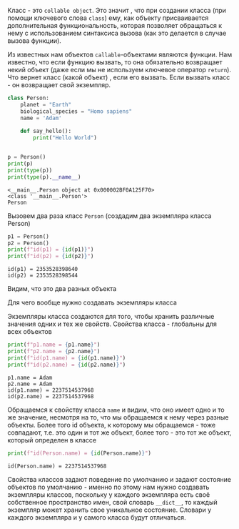 
Класс - это `collable object`. 
Это значит , что при создании класса (при помощи ключевого слова `class`) ему, как объекту присваивается дополнительная функциональность, которая позволяет обращаться к нему с использованием синтаксиса  вызова (как это делается в случае вызова функции).

Из известных нам объектов `callable`-объектами являются функции. Нам известно, что если функцию вызвать, то она обязательно возвращает некий объект (даже если мы не используем ключевое оператор `return`). Что вернет класс (какой объект) , если его вызвать. Если вызвать класс - он возвращает свой экземпляр. 

```Python
class Person:
    planet = "Earth"
    biological_species = "Homo sapiens"
	name = 'Adam'
	
    def say_hello():
        print("Hello World")


p = Person()
print(p)
print(type(p))
print(type(p).__name__)

```

```
<__main__.Person object at 0x000002BF0A125F70>
<class '__main__.Person'>
Person
```

Вызовем два раза класс `Person` (создадим два экземпляра класса Person)

```Python
p1 = Person()
p2 = Person()
print(f"id(p1) = {id(p1)}")
print(f"id(p2) = {id(p2)}")
```


```
id(p1) = 2353528398640
id(p2) = 2353528398544
```
Видим, что это два разных объекта

Для чего вообще нужно создавать экземпляры класса

Экземпляры класса создаются для того, чтобы хранить различные значения одних и тех же свойств.
Свойства класса - глобальны для всех объектов

```Python
print(f"p1.name = {p1.name}")
print(f"p2.name = {p2.name}")
print(f"id(p1.name) = {id(p1.name)}")
print(f"id(p2.name) = {id(p2.name)}")
```

```
p1.name = Adam
p2.name = Adam
id(p1.name) = 2237514537968
id(p2.name) = 2237514537968
```

Обращаемся к свойству класса `name` и видим, что оно имеет одно и то же значение, несмотря на то, что мы обращаемся к нему через разные объекты.
Более того id объекта, к которому мы обращаемся - тоже совпадают, т.е. это один и тот же объект, более того - это тот же объект, который определен в классе
```Python
print(f"id(Person.name) = {id(Person.name)}")
```

```
id(Person.name) = 2237514537968
```

Свойства классов задают поведение по умолчанию и задают состояние объектов по умолчанию - именно по этому нам нужно создавать экземпляры классов, поскольку у каждого экземпляра  есть своё собственное пространство имен, свой словарь `__dict__`, то каждый экземпляр может хранить свое уникальное состояние. Словари у каждого экземпляра и у самого класса будут отличаться.